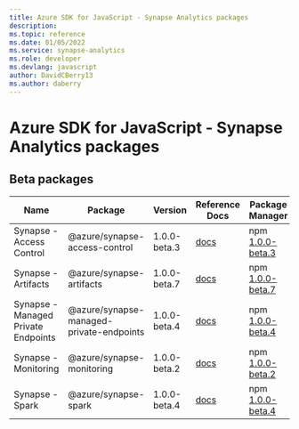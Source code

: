 ```yaml
---
title: Azure SDK for JavaScript - Synapse Analytics packages
description: 
ms.topic: reference
ms.date: 01/05/2022
ms.service: synapse-analytics
ms.role: developer
ms.devlang: javascript
author: DavidCBerry13
ms.author: daberry
---
```


# Azure SDK for JavaScript - Synapse Analytics packages

 

## Beta packages

| Name                  | Package              | Version          | Reference Docs         | Package Manager                |
|-----------------------|----------------------|------------------|------------------------|--------------------------------|
| Synapse - Access Control | @azure/synapse-access-control | 1.0.0-beta.3 | [docs](/azure/javascript/sdk/sdk-demo2/synapse-analytics/synapse-access-control/azure-synapse-access-control/beta)  | npm [1.0.0-beta.3](https://www.npmjs.com/package/%40azure%2Fsynapse-access-control%401.0.0-beta.3) |
| Synapse - Artifacts | @azure/synapse-artifacts | 1.0.0-beta.7 | [docs](/azure/javascript/sdk/sdk-demo2/synapse-analytics/synapse-artifacts/azure-synapse-artifacts/beta)  | npm [1.0.0-beta.7](https://www.npmjs.com/package/%40azure%2Fsynapse-artifacts%401.0.0-beta.7) |
| Synapse - Managed Private Endpoints | @azure/synapse-managed-private-endpoints | 1.0.0-beta.4 | [docs](/azure/javascript/sdk/sdk-demo2/synapse-analytics/synapse-managed-private-endpoints/azure-synapse-managed-private-endpoints/beta)  | npm [1.0.0-beta.4](https://www.npmjs.com/package/%40azure%2Fsynapse-managed-private-endpoints%401.0.0-beta.4) |
| Synapse - Monitoring | @azure/synapse-monitoring | 1.0.0-beta.2 | [docs](/azure/javascript/sdk/sdk-demo2/synapse-analytics/synapse-monitoring/azure-synapse-monitoring/beta)  | npm [1.0.0-beta.2](https://www.npmjs.com/package/%40azure%2Fsynapse-monitoring%401.0.0-beta.2) |
| Synapse - Spark | @azure/synapse-spark | 1.0.0-beta.4 | [docs](/azure/javascript/sdk/sdk-demo2/synapse-analytics/synapse-spark/azure-synapse-spark/beta)  | npm [1.0.0-beta.4](https://www.npmjs.com/package/%40azure%2Fsynapse-spark%401.0.0-beta.4) |
 


 